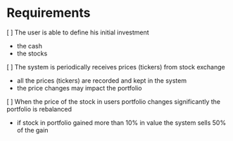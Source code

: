 # Requirements

[ ] The user is able to define his initial investment

- the cash
- the stocks

[ ] The system is periodically receives prices (tickers) from stock exchange

- all the prices (tickers) are recorded and kept in the system
- the price changes may impact the portfolio

[ ] When the price of the stock in users portfolio changes significantly the portfolio is rebalanced
- if stock in portfolio gained more than 10% in value the system sells 50% of the gain